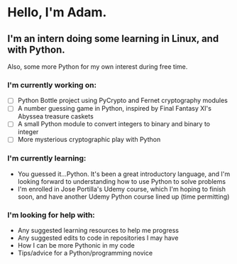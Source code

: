# Hello, I'm Adam. 
## I'm an intern doing some learning in Linux, and with Python. 
 Also, some more Python for my own interest during free time.

### I'm currently working on:
- [ ] Python Bottle project using PyCrypto and Fernet cryptography modules
- [ ] A number guessing game in Python, inspired by Final Fantasy XI's Abyssea treasure caskets
- [ ] A small Python module to convert integers to binary and binary to integer
- [ ] More mysterious cryptographic play with Python

### I'm currently learning:
* You guessed it...Python. It's been a great introductory language, and I'm looking forward to understanding how to use Python to solve problems
* I'm enrolled in Jose Portilla's Udemy course, which I'm hoping to finish soon, and have another Udemy Python course lined up (time permitting)

### I'm looking for help with:
* Any suggested learning resources to help me progress
* Any suggested edits to code in repositories I may have
* How I can be more Pythonic in my code
* Tips/advice for a Python/programming novice

<!--
**adamdrucker/adamdrucker** is a ✨ _special_ ✨ repository because its `README.md` (this file) appears on your GitHub profile.

Here are some ideas to get you started:

- 🔭 I’m currently working on ...
- 🌱 I’m currently learning ...
- 👯 I’m looking to collaborate on ...
- 🤔 I’m looking for help with ...
- 💬 Ask me about ...
- 📫 How to reach me: ...
- 😄 Pronouns: ...
- ⚡ Fun fact: ...
-->
